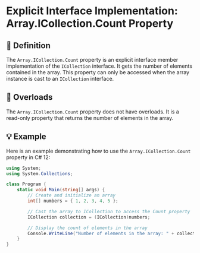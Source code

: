﻿# Explicit Interface Implementation: Array.ICollection.Count Property

## 📖 Definition
The `Array.ICollection.Count` property is an explicit interface member implementation of the `ICollection` interface. It gets the number of elements contained in the array. This property can only be accessed when the array instance is cast to an `ICollection` interface.

## 🔄 Overloads
The `Array.ICollection.Count` property does not have overloads. It is a read-only property that returns the number of elements in the array.

## 💡 Example
Here is an example demonstrating how to use the `Array.ICollection.Count` property in C# 12:

```csharp
using System;
using System.Collections;

class Program {
    static void Main(string[] args) {
        // Create and initialize an array
        int[] numbers = { 1, 2, 3, 4, 5 };

        // Cast the array to ICollection to access the Count property
        ICollection collection = (ICollection)numbers;

        // Display the count of elements in the array
        Console.WriteLine("Number of elements in the array: " + collection.Count);
    }
}
```